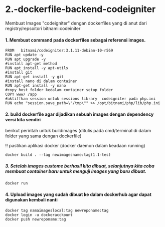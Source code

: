 # 2.-dockerfile-backend-codeigniter

Membuat Images "codeigniter" dengan dockerfiles yang di anut dari registry/repsoitori bitnami:codeiniter

#### 1. Membuat command pada dockerfiles sebagai referensi images.

```
FROM   bitnami/codeigniter:3.1.11-debian-10-r569
RUN apt update -y
RUN apt upgrade -y
#install apt-get method
RUN apt install -y apt-utils
#install git
RUN apt-get install -y git
#install nano di dalam container
RUN apt-get install -y nano
#copy host folder kedalam container setup folder
COPY www/ /app
#aktiffkan session untuk sessions library  codeigniter pada php.ini
RUN echo "session.save_path=\"/tmp\"" >> /opt/bitnami/php/lib/php.ini

```

#### 2. build dockerfile agar dijadikan sebuah images dengan dependency versi kita sendiri

berikut perintah untuk buildimages (ditulis pada cmd/terminal di dalam folder yang sama dengan dockerfile)

!! pastikan aplikasi docker (docker daemon dalam keadaan running)

```
docker build . --tag newimagesname:tag(1.1-tes)

```

##### 3. Setelah images custome berhasil kita dibuat, selanjutnya kita coba membuat container baru untuk menguji images yang baru dibuat.

```
docker run

```

#### 4. Upload images yang sudah dibuat ke dalam dockerhub agar dapat digunakan kembali nanti

```
docker tag namaimageslocal:tag newreponame:tag
docker login -u dockeracckount
docker push newreponame:tag
```
